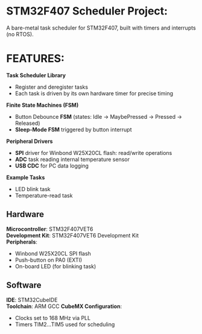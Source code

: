 # STM32F407 Scheduler Project:

A bare-metal task scheduler for STM32F407, built with timers and interrupts (no RTOS).

# FEATURES:

**Task Scheduler Library**
  - Register and deregister tasks  
  - Each task is driven by its own hardware timer for precise timing  

**Finite State Machines (FSM)**
  - Button Debounce **FSM** (states: Idle -> MaybePressed -> Pressed -> Released)  
  - **Sleep-Mode FSM** triggered by button interrupt

**Peripheral Drivers**
  - **SPI** driver for Winbond W25X20CL flash: read/write operations
  - **ADC** task reading internal temperature sensor
  - **USB CDC** for PC data logging

**Example Tasks**
  - LED blink task
  - Temperature-read task

## Hardware
**Microcontroller**: STM32F407VET6  
**Development Kit**: STM32F407VET6 Development Kit  
**Peripherals**:  
  - Winbond W25X20CL SPI flash  
  - Push-button on PA0 (EXTI)  
  - On-board LED (for blinking task)     

## Software
**IDE**: STM32CubeIDE  
**Toolchain**: ARM GCC 
**CubeMX Configuration**:  
  - Clocks set to 168 MHz via PLL  
  - Timers TIM2…TIM5 used for scheduling  


